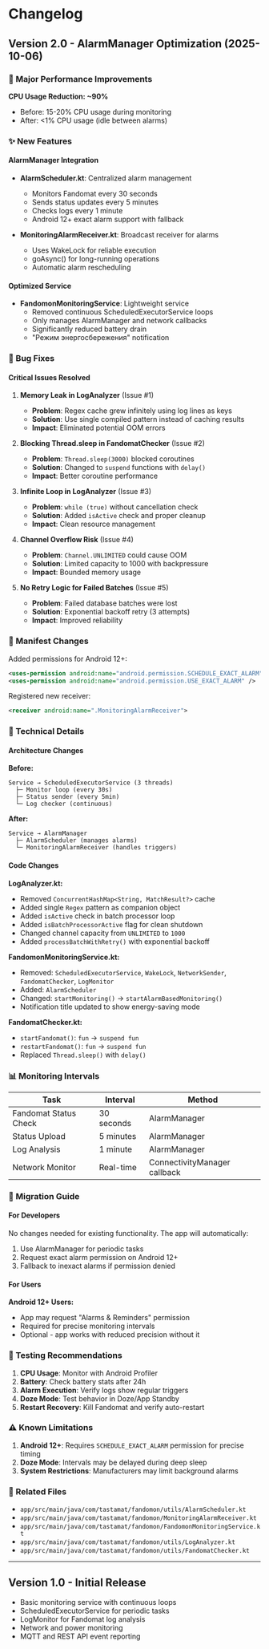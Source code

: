 # Changelog

## Version 2.0 - AlarmManager Optimization (2025-10-06)

### 🚀 Major Performance Improvements

**CPU Usage Reduction: ~90%**
- Before: 15-20% CPU usage during monitoring
- After: <1% CPU usage (idle between alarms)

### ✨ New Features

#### AlarmManager Integration
- **AlarmScheduler.kt**: Centralized alarm management
  - Monitors Fandomat every 30 seconds
  - Sends status updates every 5 minutes
  - Checks logs every 1 minute
  - Android 12+ exact alarm support with fallback

- **MonitoringAlarmReceiver.kt**: Broadcast receiver for alarms
  - Uses WakeLock for reliable execution
  - goAsync() for long-running operations
  - Automatic alarm rescheduling

#### Optimized Service
- **FandomonMonitoringService**: Lightweight service
  - Removed continuous ScheduledExecutorService loops
  - Only manages AlarmManager and network callbacks
  - Significantly reduced battery drain
  - "Режим энергосбережения" notification

### 🐛 Bug Fixes

#### Critical Issues Resolved

1. **Memory Leak in LogAnalyzer** (Issue #1)
   - **Problem**: Regex cache grew infinitely using log lines as keys
   - **Solution**: Use single compiled pattern instead of caching results
   - **Impact**: Eliminated potential OOM errors

2. **Blocking Thread.sleep in FandomatChecker** (Issue #2)
   - **Problem**: `Thread.sleep(3000)` blocked coroutines
   - **Solution**: Changed to `suspend` functions with `delay()`
   - **Impact**: Better coroutine performance

3. **Infinite Loop in LogAnalyzer** (Issue #3)
   - **Problem**: `while (true)` without cancellation check
   - **Solution**: Added `isActive` check and proper cleanup
   - **Impact**: Clean resource management

4. **Channel Overflow Risk** (Issue #4)
   - **Problem**: `Channel.UNLIMITED` could cause OOM
   - **Solution**: Limited capacity to 1000 with backpressure
   - **Impact**: Bounded memory usage

5. **No Retry Logic for Failed Batches** (Issue #5)
   - **Problem**: Failed database batches were lost
   - **Solution**: Exponential backoff retry (3 attempts)
   - **Impact**: Improved reliability

### 📱 Manifest Changes

Added permissions for Android 12+:
```xml
<uses-permission android:name="android.permission.SCHEDULE_EXACT_ALARM" />
<uses-permission android:name="android.permission.USE_EXACT_ALARM" />
```

Registered new receiver:
```xml
<receiver android:name=".MonitoringAlarmReceiver">
```

### 🔧 Technical Details

#### Architecture Changes

**Before:**
```
Service → ScheduledExecutorService (3 threads)
  ├─ Monitor loop (every 30s)
  ├─ Status sender (every 5min)
  └─ Log checker (continuous)
```

**After:**
```
Service → AlarmManager
  ├─ AlarmScheduler (manages alarms)
  └─ MonitoringAlarmReceiver (handles triggers)
```

#### Code Changes

**LogAnalyzer.kt:**
- Removed `ConcurrentHashMap<String, MatchResult?>` cache
- Added single `Regex` pattern as companion object
- Added `isActive` check in batch processor loop
- Added `isBatchProcessorActive` flag for clean shutdown
- Changed channel capacity from `UNLIMITED` to `1000`
- Added `processBatchWithRetry()` with exponential backoff

**FandomonMonitoringService.kt:**
- Removed: `ScheduledExecutorService`, `WakeLock`, `NetworkSender`, `FandomatChecker`, `LogMonitor`
- Added: `AlarmScheduler`
- Changed: `startMonitoring()` → `startAlarmBasedMonitoring()`
- Notification title updated to show energy-saving mode

**FandomatChecker.kt:**
- `startFandomat()`: `fun` → `suspend fun`
- `restartFandomat()`: `fun` → `suspend fun`
- Replaced `Thread.sleep()` with `delay()`

### 📊 Monitoring Intervals

| Task | Interval | Method |
|------|----------|--------|
| Fandomat Status Check | 30 seconds | AlarmManager |
| Status Upload | 5 minutes | AlarmManager |
| Log Analysis | 1 minute | AlarmManager |
| Network Monitor | Real-time | ConnectivityManager callback |

### 🎯 Migration Guide

#### For Developers

No changes needed for existing functionality. The app will automatically:
1. Use AlarmManager for periodic tasks
2. Request exact alarm permission on Android 12+
3. Fallback to inexact alarms if permission denied

#### For Users

**Android 12+ Users:**
- App may request "Alarms & Reminders" permission
- Required for precise monitoring intervals
- Optional - app works with reduced precision without it

### 🧪 Testing Recommendations

1. **CPU Usage**: Monitor with Android Profiler
2. **Battery**: Check battery stats after 24h
3. **Alarm Execution**: Verify logs show regular triggers
4. **Doze Mode**: Test behavior in Doze/App Standby
5. **Restart Recovery**: Kill Fandomat and verify auto-restart

### ⚠️ Known Limitations

1. **Android 12+**: Requires `SCHEDULE_EXACT_ALARM` permission for precise timing
2. **Doze Mode**: Intervals may be delayed during deep sleep
3. **System Restrictions**: Manufacturers may limit background alarms

### 🔗 Related Files

- `app/src/main/java/com/tastamat/fandomon/utils/AlarmScheduler.kt`
- `app/src/main/java/com/tastamat/fandomon/MonitoringAlarmReceiver.kt`
- `app/src/main/java/com/tastamat/fandomon/FandomonMonitoringService.kt`
- `app/src/main/java/com/tastamat/fandomon/utils/LogAnalyzer.kt`
- `app/src/main/java/com/tastamat/fandomon/utils/FandomatChecker.kt`

---

## Version 1.0 - Initial Release

- Basic monitoring service with continuous loops
- ScheduledExecutorService for periodic tasks
- LogMonitor for Fandomat log analysis
- Network and power monitoring
- MQTT and REST API event reporting
